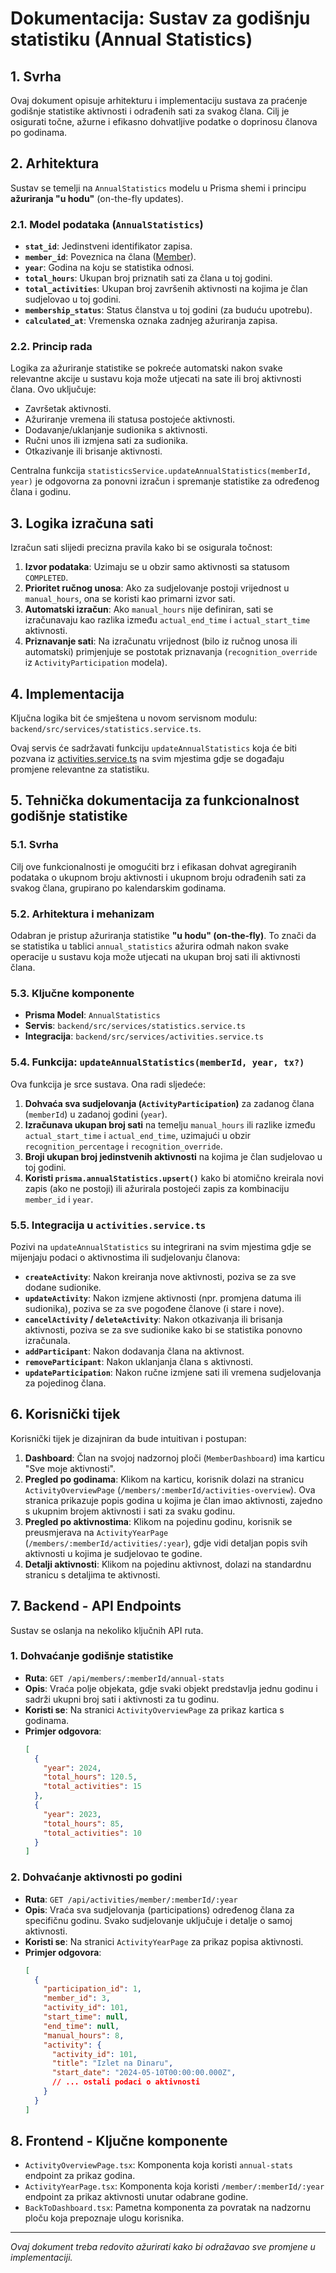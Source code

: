# Dokumentacija: Sustav za godišnju statistiku (Annual Statistics)

## 1. Svrha

Ovaj dokument opisuje arhitekturu i implementaciju sustava za praćenje godišnje statistike aktivnosti i odrađenih sati za svakog člana. Cilj je osigurati točne, ažurne i efikasno dohvatljive podatke o doprinosu članova po godinama.

## 2. Arhitektura

Sustav se temelji na `AnnualStatistics` modelu u Prisma shemi i principu **ažuriranja "u hodu"** (on-the-fly updates).

### 2.1. Model podataka (`AnnualStatistics`)

-   **`stat_id`**: Jedinstveni identifikator zapisa.
-   **`member_id`**: Poveznica na člana ([Member](cci:2://file:///c:/sinkronizacija/promina-drnis-app/backend/src/repositories/member.repository.ts:48:0-53:1)).
-   **`year`**: Godina na koju se statistika odnosi.
-   **`total_hours`**: Ukupan broj priznatih sati za člana u toj godini.
-   **`total_activities`**: Ukupan broj završenih aktivnosti na kojima je član sudjelovao u toj godini.
-   **`membership_status`**: Status članstva u toj godini (za buduću upotrebu).
-   **`calculated_at`**: Vremenska oznaka zadnjeg ažuriranja zapisa.

### 2.2. Princip rada

Logika za ažuriranje statistike se pokreće automatski nakon svake relevantne akcije u sustavu koja može utjecati na sate ili broj aktivnosti člana. Ovo uključuje:
-   Završetak aktivnosti.
-   Ažuriranje vremena ili statusa postojeće aktivnosti.
-   Dodavanje/uklanjanje sudionika s aktivnosti.
-   Ručni unos ili izmjena sati za sudionika.
-   Otkazivanje ili brisanje aktivnosti.

Centralna funkcija `statisticsService.updateAnnualStatistics(memberId, year)` je odgovorna za ponovni izračun i spremanje statistike za određenog člana i godinu.

## 3. Logika izračuna sati

Izračun sati slijedi precizna pravila kako bi se osigurala točnost:

1.  **Izvor podataka**: Uzimaju se u obzir samo aktivnosti sa statusom `COMPLETED`.
2.  **Prioritet ručnog unosa**: Ako za sudjelovanje postoji vrijednost u `manual_hours`, ona se koristi kao primarni izvor sati.
3.  **Automatski izračun**: Ako `manual_hours` nije definiran, sati se izračunavaju kao razlika između `actual_end_time` i `actual_start_time` aktivnosti.
4.  **Priznavanje sati**: Na izračunatu vrijednost (bilo iz ručnog unosa ili automatski) primjenjuje se postotak priznavanja (`recognition_override` iz `ActivityParticipation` modela).

## 4. Implementacija

Ključna logika bit će smještena u novom servisnom modulu: `backend/src/services/statistics.service.ts`.

Ovaj servis će sadržavati funkciju `updateAnnualStatistics` koja će biti pozvana iz [activities.service.ts](cci:7://file:///c:/sinkronizacija/promina-drnis-app/backend/src/services/activities.service.ts:0:0-0:0) na svim mjestima gdje se događaju promjene relevantne za statistiku.

## 5. Tehnička dokumentacija za funkcionalnost godišnje statistike

### 5.1. Svrha

Cilj ove funkcionalnosti je omogućiti brz i efikasan dohvat agregiranih podataka o ukupnom broju aktivnosti i ukupnom broju odrađenih sati za svakog člana, grupirano po kalendarskim godinama.

### 5.2. Arhitektura i mehanizam

Odabran je pristup ažuriranja statistike **"u hodu" (on-the-fly)**. To znači da se statistika u tablici `annual_statistics` ažurira odmah nakon svake operacije u sustavu koja može utjecati na ukupan broj sati ili aktivnosti člana.

### 5.3. Ključne komponente

-   **Prisma Model**: `AnnualStatistics`
-   **Servis**: `backend/src/services/statistics.service.ts`
-   **Integracija**: `backend/src/services/activities.service.ts`

### 5.4. Funkcija: `updateAnnualStatistics(memberId, year, tx?)`

Ova funkcija je srce sustava. Ona radi sljedeće:

1.  **Dohvaća sva sudjelovanja (`ActivityParticipation`)** za zadanog člana (`memberId`) u zadanoj godini (`year`).
2.  **Izračunava ukupan broj sati** na temelju `manual_hours` ili razlike između `actual_start_time` i `actual_end_time`, uzimajući u obzir `recognition_percentage` i `recognition_override`.
3.  **Broji ukupan broj jedinstvenih aktivnosti** na kojima je član sudjelovao u toj godini.
4.  **Koristi `prisma.annualStatistics.upsert()`** kako bi atomično kreirala novi zapis (ako ne postoji) ili ažurirala postojeći zapis za kombinaciju `member_id` i `year`.

### 5.5. Integracija u `activities.service.ts`

Pozivi na `updateAnnualStatistics` su integrirani na svim mjestima gdje se mijenjaju podaci o aktivnostima ili sudjelovanju članova:

-   **`createActivity`**: Nakon kreiranja nove aktivnosti, poziva se za sve dodane sudionike.
-   **`updateActivity`**: Nakon izmjene aktivnosti (npr. promjena datuma ili sudionika), poziva se za sve pogođene članove (i stare i nove).
-   **`cancelActivity` / `deleteActivity`**: Nakon otkazivanja ili brisanja aktivnosti, poziva se za sve sudionike kako bi se statistika ponovno izračunala.
-   **`addParticipant`**: Nakon dodavanja člana na aktivnost.
-   **`removeParticipant`**: Nakon uklanjanja člana s aktivnosti.
-   **`updateParticipation`**: Nakon ručne izmjene sati ili vremena sudjelovanja za pojedinog člana.

## 6. Korisnički tijek

Korisnički tijek je dizajniran da bude intuitivan i postupan:

1.  **Dashboard**: Član na svojoj nadzornoj ploči (`MemberDashboard`) ima karticu "Sve moje aktivnosti".
2.  **Pregled po godinama**: Klikom na karticu, korisnik dolazi na stranicu `ActivityOverviewPage` (`/members/:memberId/activities-overview`). Ova stranica prikazuje popis godina u kojima je član imao aktivnosti, zajedno s ukupnim brojem aktivnosti i sati za svaku godinu.
3.  **Pregled po aktivnostima**: Klikom na pojedinu godinu, korisnik se preusmjerava na `ActivityYearPage` (`/members/:memberId/activities/:year`), gdje vidi detaljan popis svih aktivnosti u kojima je sudjelovao te godine.
4.  **Detalji aktivnosti**: Klikom na pojedinu aktivnost, dolazi na standardnu stranicu s detaljima te aktivnosti.

## 7. Backend - API Endpoints

Sustav se oslanja na nekoliko ključnih API ruta.

### 1. Dohvaćanje godišnje statistike

-   **Ruta**: `GET /api/members/:memberId/annual-stats`
-   **Opis**: Vraća polje objekata, gdje svaki objekt predstavlja jednu godinu i sadrži ukupni broj sati i aktivnosti za tu godinu.
-   **Koristi se**: Na stranici `ActivityOverviewPage` za prikaz kartica s godinama.
-   **Primjer odgovora**:
    ```json
    [
      {
        "year": 2024,
        "total_hours": 120.5,
        "total_activities": 15
      },
      {
        "year": 2023,
        "total_hours": 85,
        "total_activities": 10
      }
    ]
    ```

### 2. Dohvaćanje aktivnosti po godini

-   **Ruta**: `GET /api/activities/member/:memberId/:year`
-   **Opis**: Vraća sva sudjelovanja (participations) određenog člana za specifičnu godinu. Svako sudjelovanje uključuje i detalje o samoj aktivnosti.
-   **Koristi se**: Na stranici `ActivityYearPage` za prikaz popisa aktivnosti.
-   **Primjer odgovora**:
    ```json
    [
      {
        "participation_id": 1,
        "member_id": 3,
        "activity_id": 101,
        "start_time": null,
        "end_time": null,
        "manual_hours": 8,
        "activity": {
          "activity_id": 101,
          "title": "Izlet na Dinaru",
          "start_date": "2024-05-10T00:00:00.000Z",
          // ... ostali podaci o aktivnosti
        }
      }
    ]
    ```

## 8. Frontend - Ključne komponente

-   `ActivityOverviewPage.tsx`: Komponenta koja koristi `annual-stats` endpoint za prikaz godina.
-   `ActivityYearPage.tsx`: Komponenta koja koristi `/member/:memberId/:year` endpoint za prikaz aktivnosti unutar odabrane godine.
-   `BackToDashboard.tsx`: Pametna komponenta za povratak na nadzornu ploču koja prepoznaje ulogu korisnika.

---
*Ovaj dokument treba redovito ažurirati kako bi odražavao sve promjene u implementaciji.*